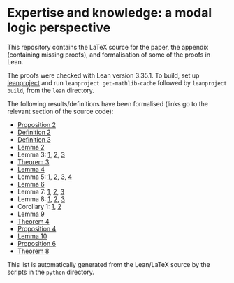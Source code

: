 # Expertise and knowledge: a modal logic perspective

This repository contains the LaTeX source for the paper, the appendix
(containing missing proofs), and formalisation of some of the proofs in Lean.

The proofs were checked with Lean version 3.35.1. To build, set up
[leanproject](https://leanprover-community.github.io/leanproject.html) and run
`leanproject get-mathlib-cache` followed by `leanproject build`, from the
`lean` directory.

The following results/definitions have been formalised (links go to the
relevant section of the source code):

* [Proposition 2](lean/src/frame_properties.lean#L31)
* [Definition 2](lean/src/epistemic_logic.lean#L314)
* [Definition 3](lean/src/epistemic_logic.lean#L21)
* [Lemma 2](lean/src/epistemic_logic.lean#L55)
* Lemma 3: [1](lean/src/epistemic_logic.lean#L82), [2](lean/src/epistemic_logic.lean#L198), [3](lean/src/epistemic_logic.lean#L206)
* [Theorem 3](lean/src/epistemic_logic.lean#L437)
* [Lemma 4](lean/src/soundness.lean#L7)
* Lemma 5: [1](lean/src/axiom_system.lean#L214), [2](lean/src/axiom_system.lean#L237), [3](lean/src/axiom_system.lean#L247), [4](lean/src/axiom_system.lean#L286)
* [Lemma 6](lean/src/axiom_system.lean#L439)
* Lemma 7: [1](lean/src/completeness.lean#L23), [2](lean/src/completeness.lean#L63), [3](lean/src/completeness.lean#L71)
* Lemma 8: [1](lean/src/completeness.lean#L114), [2](lean/src/completeness.lean#L206), [3](lean/src/completeness.lean#L228)
* Corollary 1: [1](lean/src/completeness.lean#L173), [2](lean/src/completeness.lean#L194)
* [Lemma 9](lean/src/completeness.lean#L284)
* [Theorem 4](lean/src/completeness.lean#L667)
* [Proposition 4](lean/src/multi_source.lean#L373)
* [Lemma 10](lean/src/multi_source.lean#L177)
* [Proposition 6](lean/src/multi_source.lean#L487)
* [Theorem 8](lean/src/multi_source.lean#L571)

This list is automatically generated from the Lean/LaTeX source by the scripts
in the `python` directory.

